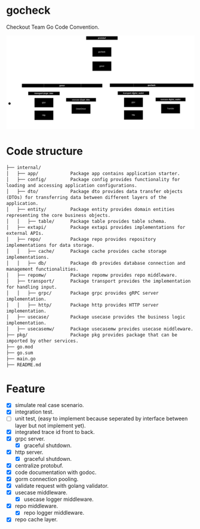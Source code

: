 # gocheck
Checkout Team Go Code Convention.

![code-structure-explain](README_asset/gocheck-goout.drawio.png)

# Code structure

```
├── internal/
│   ├── app/            Package app contains application starter.
│   ├── config/         Package config provides functionality for loading and accessing application configurations.
│   ├── dto/            Package dto provides data transfer objects (DTOs) for transferring data between different layers of the application.
│   ├── entity/         Package entity provides domain entities representing the core business objects.
│   │   ├── table/      Package table provides table schema.
│   ├── extapi/         Package extapi provides implementations for external APIs.
│   ├── repo/           Package repo provides repository implementations for data storage.
│   │   ├── cache/      Package cache provides cache storage implementations.
│   │   ├── db/         Package db provides database connection and management functionalities.
│   ├── repomw/         Package repomw provides repo middleware.
│   ├── transport/      Package transport provides the implementation for handling input.
│   │   ├── grpc/       Package grpc provides gRPC server implementation.
│   │   ├── http/       Package http provides HTTP server implementation.
│   ├── usecase/        Package usecase provides the business logic implementation.
│   ├── usecasemw/      Package usecasemw provides usecase middleware.
├── pkg/                Package pkg provides package that can be imported by other services.
├── go.mod
├── go.sum
├── main.go
├── README.md
```

# Feature

- [x] simulate real case scenario.
- [x] integration test.
- [ ] unit test, (easy to implement because seperated by interface between layer but not implement yet).
- [x] integrated trace id front to back.
- [x] grpc server.
    - [x] graceful shutdown.
- [x] http server.
    - [x] graceful shutdown.
- [x] centralize protobuf.
- [x] code documentation with godoc.
- [x] gorm connection pooling.
- [x] validate request with golang validator.
- [x] usecase middleware.
    - [x] usecase logger middleware.
- [x] repo middleware.
    - [x] repo logger middleware.
- [x] repo cache layer.
